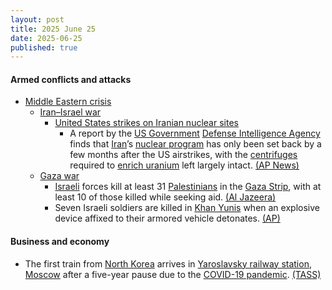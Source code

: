 ```yaml
---
layout: post
title: 2025 June 25
date: 2025-06-25
published: true
---
```



#### Armed conflicts and attacks

* [Middle Eastern crisis](https://en.wikipedia.org/wiki/Middle_Eastern_crisis_%282023-present%29 "Middle Eastern crisis (2023-present)")
  * [Iran–Israel war](https://en.wikipedia.org/wiki/Iran%E2%80%93Israel_war "Iran–Israel war")
    * [United States strikes on Iranian nuclear sites](https://en.wikipedia.org/wiki/United_States_strikes_on_Iranian_nuclear_sites "United States strikes on Iranian nuclear sites")
      * A report by the [US Government](https://en.wikipedia.org/wiki/Federal_government_of_the_United_States "Federal government of the United States") [Defense Intelligence Agency](https://en.wikipedia.org/wiki/Defense_Intelligence_Agency "Defense Intelligence Agency") finds that [Iran](https://en.wikipedia.org/wiki/Iran "Iran")’s [nuclear program](https://en.wikipedia.org/wiki/Nuclear_program_of_Iran "Nuclear program of Iran") has only been set back by a few months after the US airstrikes, with the [centrifuges](https://en.wikipedia.org/wiki/Zippe-type_centrifuge "Zippe-type centrifuge") required to [enrich uranium](https://en.wikipedia.org/wiki/Enriched_uranium "Enriched uranium") left largely intact. [(AP News)](https://apnews.com/article/iran-nuclear-program-military-strikes-trump-f0fc085a2605e7da3e2f47ff9ac0e01d)
  * [Gaza war](https://en.wikipedia.org/wiki/Gaza_war "Gaza war")
    * [Israeli](https://en.wikipedia.org/wiki/Israel "Israel") forces kill at least 31 [Palestinians](https://en.wikipedia.org/wiki/Palestinians "Palestinians") in the [Gaza Strip](https://en.wikipedia.org/wiki/Gaza_Strip "Gaza Strip"), with at least 10 of those killed while seeking aid. [(Al Jazeera)](https://www.aljazeera.com/news/liveblog/2025/6/25/live-israel-iran-truce-holds-us-did-not-destroy-iranian-nuclear-programme)
    * Seven Israeli soldiers are killed in [Khan Yunis](https://en.wikipedia.org/wiki/Khan_Yunis "Khan Yunis") when an explosive device affixed to their armored vehicle detonates. [(AP)](https://apnews.com/article/israel-hamas-war-gaza-06-25-2025-fa3d0a63c2b78a2e95984f1122b89317)

#### Business and economy

* The first train from [North Korea](https://en.wikipedia.org/wiki/North_Korea "North Korea") arrives in [Yaroslavsky railway station](https://en.wikipedia.org/wiki/Moscow_Yaroslavsky_railway_station "Moscow Yaroslavsky railway station"), [Moscow](https://en.wikipedia.org/wiki/Moscow "Moscow") after a five-year pause due to the [COVID-19 pandemic](https://en.wikipedia.org/wiki/COVID-19_pandemic "COVID-19 pandemic"). [(TASS)](https://tass.com/economy/1980905)
